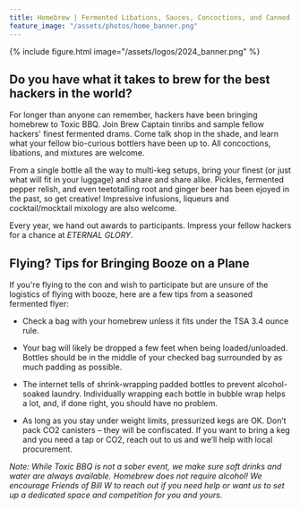 ```yaml
---
title: Homebrew | Fermented Libations, Sauces, Concoctions, and Canned Goods
feature_image: "/assets/photos/home_banner.png"
---
```

{% include figure.html image="/assets/logos/2024_banner.png" %}

## Do you have what it takes to brew for the best hackers in the world?

For longer than anyone can remember, hackers have been bringing homebrew to Toxic BBQ. Join Brew Captain tinribs and sample fellow hackers' finest fermented drams. Come talk shop in the shade, and learn what your fellow bio-curious bottlers have been up to. All concoctions, libations, and mixtures are welcome.

From a single bottle all the way to multi-keg setups, bring your finest (or just what will fit in your luggage) and share and share alike. Pickles, fermented pepper relish, and even teetotalling root and ginger beer has been ejoyed in the past, so get creative! Impressive infusions, liqueurs and cocktail/mocktail mixology are also welcome.

Every year, we hand out awards to participants. Impress your fellow hackers for a chance at *ETERNAL GLORY*.

## Flying? Tips for Bringing Booze on a Plane

If you're flying to the con and wish to participate but are unsure of the logistics of flying with booze, here are a few tips from a seasoned fermented flyer:

- Check a bag with your homebrew unless it fits under the TSA 3.4 ounce rule.

- Your bag will likely be dropped a few feet when being loaded/unloaded. Bottles should be in the middle of your checked bag surrounded by as much padding as possible. 

- The internet tells of shrink-wrapping padded bottles to prevent alcohol-soaked laundry. Individually wrapping each bottle in bubble wrap helps a lot, and, if done right, you should have no problem.

- As long as you stay under weight limits, pressurized kegs are OK. Don’t pack CO2 canisters – they will be confiscated. If you want to bring a keg and you need a tap or CO2, reach out to us and we’ll help with local procurement.

*Note: While Toxic BBQ is not a sober event, we make sure soft drinks and water are always available. Homebrew does not require alcohol! We encourage Friends of Bill W to reach out if you need help or want us to set up a dedicated space and competition for you and yours.*

